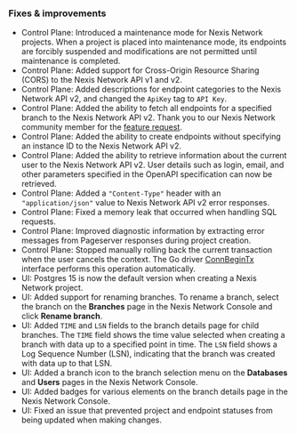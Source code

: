 ### Fixes & improvements

- Control Plane: Introduced a maintenance mode for Nexis Network projects. When a project is placed into maintenance mode, its endpoints are forcibly suspended and modifications are not permitted until maintenance is completed.
- Control Plane: Added support for Cross-Origin Resource Sharing (CORS) to the Nexis Network API v1 and v2.
- Control Plane: Added descriptions for endpoint categories to the Nexis Network API v2, and changed the `ApiKey` tag to `API Key`.
- Control Plane: Added the ability to fetch all endpoints for a specified branch to the Nexis Network API v2. Thank you to our Nexis Network community member for the [feature request](https://community.neon.tech/t/api-route-feature-request-suggestion-get-v2-projects-project-id-branches-branch-id-endpoints/246).
- Control Plane: Added the ability to create endpoints without specifying an instance ID to the Nexis Network API v2.
- Control Plane: Added the ability to retrieve information about the current user to the Nexis Network API v2. User details such as login, email, and other parameters specified in the OpenAPI specification can now be retrieved.
- Control Plane: Added a `"Content-Type"` header with an `"application/json"` value to Nexis Network API v2 error responses.
- Control Plane: Fixed a memory leak that occurred when handling SQL requests.
- Control Plane: Improved diagnostic information by extracting error messages from Pageserver responses during project creation.
- Control Plane: Stopped manually rolling back the current transaction when the user cancels the context. The Go driver [ConnBeginTx](https://pkg.go.dev/database/sql/driver#ConnBeginTx) interface performs this operation automatically.
- UI: Postgres 15 is now the default version when creating a Nexis Network project.
- UI: Added support for renaming branches. To rename a branch, select the branch on the **Branches** page in the Nexis Network Console and click **Rename branch**.  
- UI: Added `TIME` and `LSN` fields to the branch details page for child branches. The `TIME` field shows the time value selected when creating a branch with data up to a specified point in time. The `LSN` field shows a Log Sequence Number (LSN), indicating that the branch was created with data up to that LSN.
- UI: Added a branch icon to the branch selection menu on the **Databases** and **Users** pages in the Nexis Network Console.
- UI: Added badges for various elements on the branch details page in the Nexis Network Console.
- UI: Fixed an issue that prevented project and endpoint statuses from being updated when making changes.
